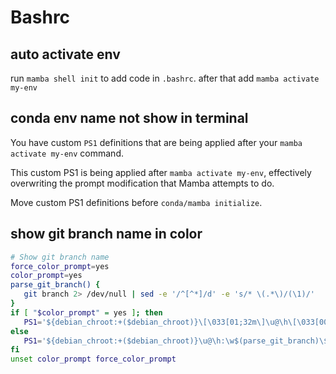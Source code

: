 # Bashrc

## auto activate env
run `mamba shell init` to add code in `.bashrc`.
after that add `mamba activate my-env`

## conda env name not show in terminal
You have custom `PS1` definitions that are being applied after your `mamba activate my-env` command.

This custom PS1 is being applied after `mamba activate my-env`, effectively overwriting the prompt modification that Mamba attempts to do.

Move custom PS1 definitions before `conda/mamba initialize`.

## show git branch name in color
```sh
# Show git branch name
force_color_prompt=yes
color_prompt=yes
parse_git_branch() {
   git branch 2> /dev/null | sed -e '/^[^*]/d' -e 's/* \(.*\)/(\1)/'
}
if [ "$color_prompt" = yes ]; then
   PS1='${debian_chroot:+($debian_chroot)}\[\033[01;32m\]\u@\h\[\033[00m\]:\[\033[01;34m\]\w\[\033[01;31m\]$(parse_git_branch)\[\033[00m\]\$ '
else
   PS1='${debian_chroot:+($debian_chroot)}\u@\h:\w$(parse_git_branch)\$ '
fi
unset color_prompt force_color_prompt
```
